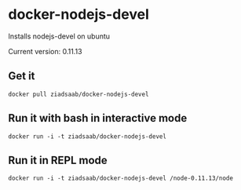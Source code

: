 docker-nodejs-devel
===================

Installs nodejs-devel on ubuntu

Current version: 0.11.13

Get it
------
```
docker pull ziadsaab/docker-nodejs-devel
```


Run it with bash in interactive mode
------------------------------------
```
docker run -i -t ziadsaab/docker-nodejs-devel
```

Run it in REPL mode
-------------------
```
docker run -i -t ziadsaab/docker-nodejs-devel /node-0.11.13/node
```

